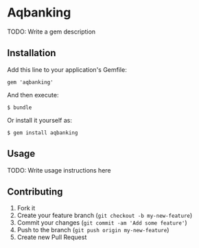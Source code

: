 # Aqbanking

TODO: Write a gem description

## Installation

Add this line to your application's Gemfile:

    gem 'aqbanking'

And then execute:

    $ bundle

Or install it yourself as:

    $ gem install aqbanking

## Usage

TODO: Write usage instructions here

## Contributing

1. Fork it
2. Create your feature branch (`git checkout -b my-new-feature`)
3. Commit your changes (`git commit -am 'Add some feature'`)
4. Push to the branch (`git push origin my-new-feature`)
5. Create new Pull Request
